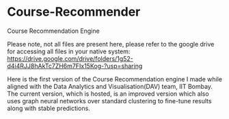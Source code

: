 # Course-Recommender
Course Recommendation Engine

Please note, not all files are present here, please refer to the google drive for accessing all files in your native system: https://drive.google.com/drive/folders/1g52-d4i4RJJ8hAkTc7ZH6m7FIx15Kog-?usp=sharing

Here is the first version of the Course Recommendation engine I made while aligned with the Data Analytics and Visualisation(DAV) team, IIT Bombay. The current version, which is hosted, is an improved version which also uses graph neural networks over standard clustering to fine-tune results along with stable predictions.
